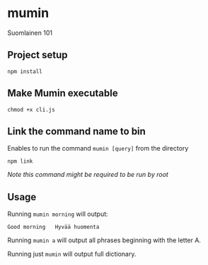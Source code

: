# mumin
Suomlainen 101

## Project setup
```
npm install
```

## Make Mumin executable
```
chmod +x cli.js
```

## Link the command name to bin
Enables to run the command `mumin [query]` from the directory
```
npm link
```
*Note this command might be required to be run by root*

## Usage
Running `mumin morning` will output:
```
Good morning   Hyvää huomenta
```

Running `mumin a` will output all phrases beginning with the letter A.

Running just `mumin` will output full dictionary.
